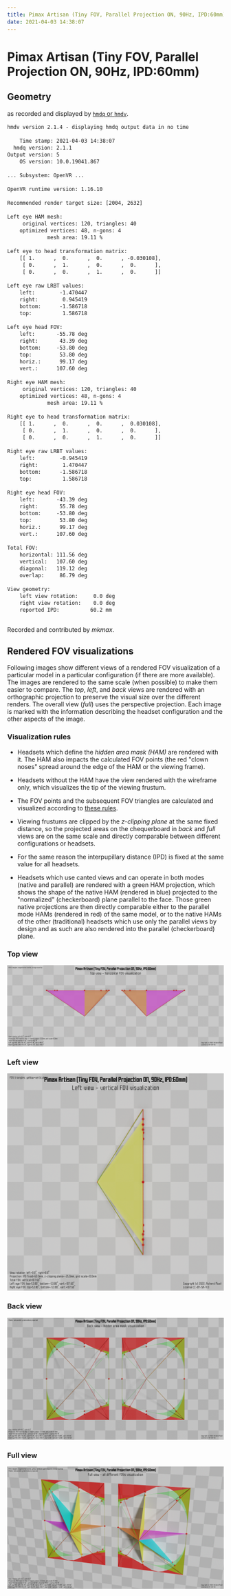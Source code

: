 ```yaml
---
title: Pimax Artisan (Tiny FOV, Parallel Projection ON, 90Hz, IPD:60mm)
date: 2021-04-03 14:38:07
---
```

# Pimax Artisan (Tiny FOV, Parallel Projection ON, 90Hz, IPD:60mm)

## Geometry

as recorded and displayed by [`hmdq` or `hmdv`](https://github.com/risa2000/hmdq).
```
hmdv version 2.1.4 - displaying hmdq output data in no time

    Time stamp: 2021-04-03 14:38:07
  hmdq version: 2.1.1
Output version: 5
    OS version: 10.0.19041.867

... Subsystem: OpenVR ...

OpenVR runtime version: 1.16.10

Recommended render target size: [2004, 2632]

Left eye HAM mesh:
     original vertices: 120, triangles: 40
    optimized vertices: 48, n-gons: 4
             mesh area: 19.11 %

Left eye to head transformation matrix:
    [[ 1.      ,  0.      ,  0.      , -0.030108],
     [ 0.      ,  1.      ,  0.      ,  0.      ],
     [ 0.      ,  0.      ,  1.      ,  0.      ]]

Left eye raw LRBT values:
    left:        -1.470447
    right:        0.945419
    bottom:      -1.586718
    top:          1.586718

Left eye head FOV:
    left:       -55.78 deg
    right:       43.39 deg
    bottom:     -53.80 deg
    top:         53.80 deg
    horiz.:      99.17 deg
    vert.:      107.60 deg

Right eye HAM mesh:
     original vertices: 120, triangles: 40
    optimized vertices: 48, n-gons: 4
             mesh area: 19.11 %

Right eye to head transformation matrix:
    [[ 1.      ,  0.      ,  0.      ,  0.030108],
     [ 0.      ,  1.      ,  0.      ,  0.      ],
     [ 0.      ,  0.      ,  1.      ,  0.      ]]

Right eye raw LRBT values:
    left:        -0.945419
    right:        1.470447
    bottom:      -1.586718
    top:          1.586718

Right eye head FOV:
    left:       -43.39 deg
    right:       55.78 deg
    bottom:     -53.80 deg
    top:         53.80 deg
    horiz.:      99.17 deg
    vert.:      107.60 deg

Total FOV:
    horizontal: 111.56 deg
    vertical:   107.60 deg
    diagonal:   119.12 deg
    overlap:     86.79 deg

View geometry:
    left view rotation:     0.0 deg
    right view rotation:    0.0 deg
    reported IPD:          60.2 mm


```
Recorded and contributed by _mkmax_.

## Rendered FOV visualizations

Following images show different views of a rendered FOV visualization of a
particular model in a particular configuration (if there are more available).
The images are rendered to the same scale (when possible) to make them easier
to compare. The _top_, _left_, and _back_ views are rendered with an
orthographic projection to preserve the visual size over the different renders.
The overall view (_full_) uses the perspective projection. Each image is marked
with the information describing the headset configuration and the other aspects
of the image.

### Visualization rules

* Headsets which define the _hidden area mask (HAM)_ are rendered with it. The
  HAM also impacts the calculated FOV points (the red "clown noses" spread
  around the edge of the HAM or the viewing frame).

* Headsets without the HAM have the view rendered with the wireframe only, which
  visualizes the tip of the viewing frustum.

* The FOV points and the subsequent FOV triangles are calculated and visualized
  according to [these
  rules](https://risa2000.github.io/vrdocs/docs/hmd_fov_calculation).

* Viewing frustums are clipped by the _z-clipping plane_ at the same fixed
  distance, so the projected areas on the chequerboard in _back_ and _full_
  views are on the same scale and directly comparable between different
  configurations or headsets.

* For the same reason the interpupillary distance (IPD) is fixed at the same
  value for all headsets.

* Headsets which use canted views and can operate in both modes (native and
  parallel) are rendered with a green HAM projection, which shows the shape of
  the native HAM (rendered in blue) projected to the "normalized"
  (checkerboard) plane parallel to the face. Those green native projections are
  then directly comparable either to the parallel mode HAMs (rendered in red)
  of the same model, or to the native HAMs of the other (traditional) headsets
  which use only the parallel views by design and as such are also rendered
  into the parallel (checkerboard) plane.

### Top view
[![Pimax Artisan (Tiny FOV, Parallel Projection ON, 90Hz, IPD:60mm) - top view](../images/PimaxArtisan_Tiny_PP_R90_I60_top.dmx.png)](../images/PimaxArtisan_Tiny_PP_R90_I60_top.dmx.png)

### Left view
[![Pimax Artisan (Tiny FOV, Parallel Projection ON, 90Hz, IPD:60mm) - left view](../images/PimaxArtisan_Tiny_PP_R90_I60_left.dmx.png)](../images/PimaxArtisan_Tiny_PP_R90_I60_left.dmx.png)

### Back view
[![Pimax Artisan (Tiny FOV, Parallel Projection ON, 90Hz, IPD:60mm) - back view](../images/PimaxArtisan_Tiny_PP_R90_I60_back.dmx.png)](../images/PimaxArtisan_Tiny_PP_R90_I60_back.dmx.png)

### Full view
[![Pimax Artisan (Tiny FOV, Parallel Projection ON, 90Hz, IPD:60mm) - full view](../images/PimaxArtisan_Tiny_PP_R90_I60_over.dmx.png)](../images/PimaxArtisan_Tiny_PP_R90_I60_over.dmx.png)


